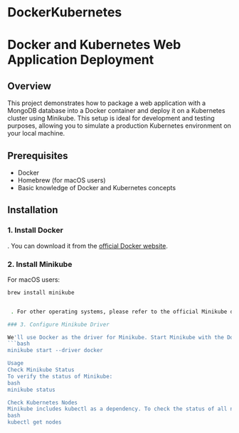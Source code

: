 # DockerKubernetes



# Docker and Kubernetes Web Application Deployment

## Overview

This project demonstrates how to package a web application with a MongoDB database into a Docker container and deploy it on a Kubernetes cluster using Minikube. This setup is ideal for development and testing purposes, allowing you to simulate a production Kubernetes environment on your local machine.

## Prerequisites

- Docker
- Homebrew (for macOS users)
- Basic knowledge of Docker and Kubernetes concepts

## Installation

### 1. Install Docker


. You can download it from the [official Docker website](https://www.docker.com/get-started).

### 2. Install Minikube

For macOS users:

```bash
brew install minikube


 . For other operating systems, please refer to the official Minikube documentation.

### 3. Configure Minikube Driver

We'll use Docker as the driver for Minikube. Start Minikube with the Docker driver:
```bash
minikube start --driver docker

Usage
Check Minikube Status
To verify the status of Minikube:
bash
minikube status

Check Kubernetes Nodes
Minikube includes kubectl as a dependency. To check the status of all nodes:
bash
kubectl get nodes